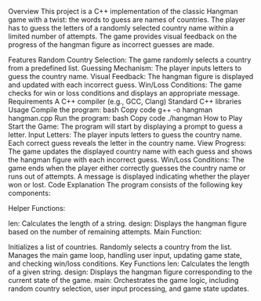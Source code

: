 Overview
This project is a C++ implementation of the classic Hangman game with a twist: the words to guess are names of countries. The player has to guess the letters of a randomly selected country name within a limited number of attempts. The game provides visual feedback on the progress of the hangman figure as incorrect guesses are made.

Features
Random Country Selection: The game randomly selects a country from a predefined list.
Guessing Mechanism: The player inputs letters to guess the country name.
Visual Feedback: The hangman figure is displayed and updated with each incorrect guess.
Win/Loss Conditions: The game checks for win or loss conditions and displays an appropriate message.
Requirements
A C++ compiler (e.g., GCC, Clang)
Standard C++ libraries
Usage
Compile the program:
bash
Copy code
g++ -o hangman hangman.cpp
Run the program:
bash
Copy code
./hangman
How to Play
Start the Game: The program will start by displaying a prompt to guess a letter.
Input Letters: The player inputs letters to guess the country name. Each correct guess reveals the letter in the country name.
View Progress: The game updates the displayed country name with each guess and shows the hangman figure with each incorrect guess.
Win/Loss Conditions: The game ends when the player either correctly guesses the country name or runs out of attempts. A message is displayed indicating whether the player won or lost.
Code Explanation
The program consists of the following key components:

Helper Functions:

len: Calculates the length of a string.
design: Displays the hangman figure based on the number of remaining attempts.
Main Function:

Initializes a list of countries.
Randomly selects a country from the list.
Manages the main game loop, handling user input, updating game state, and checking win/loss conditions.
Key Functions
len: Calculates the length of a given string.
design: Displays the hangman figure corresponding to the current state of the game.
main: Orchestrates the game logic, including random country selection, user input processing, and game state updates.
